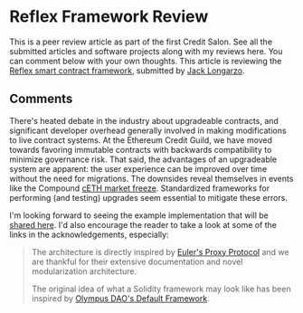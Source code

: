 # Reflex Framework Review

This is a peer review article as part of the first Credit Salon. See all the submitted articles and software projects along with my reviews here. You can comment below with your own thoughts. This article is reviewing the [Reflex smart contract framework](https://github.com/Chromaxyz/reflex), submitted by [Jack Longarzo](https://twitter.com/JackLongarzo).

## Comments

There's heated debate in the industry about upgradeable contracts, and significant developer overhead generally involved in making modifications to live contract systems. At the Ethereum Credit Guild, we have moved towards favoring immutable contracts with backwards compatibility to minimize governance risk. That said, the advantages of an upgradeable system are apparent: the user experience can be improved over time without the need for migrations. The downsides reveal themselves in events like the Compound [cETH market freeze](https://thedefiant.io/compound-ceth-frozen). Standardized frameworks for performing (and testing) upgrades seem essential to mitigate these errors.

I'm looking forward to seeing the example implementation that will be [shared here](https://github.com/chromaxyz/reflex-template). I'd also encourage the reader to take a look at some of the links in the acknowledgements, especially:

>The architecture is directly inspired by [Euler's Proxy Protocol](https://docs.euler.finance/developers/proxy-protocol) and we are thankful for their extensive documentation and novel modularization architecture.
>
>The original idea of what a Solidity framework may look like has been inspired by [Olympus DAO's Default Framework](https://github.com/fullyallocated/Default).

<script src="https://utteranc.es/client.js"
        repo="OneTrueKirk/onetruekirk.github.io"
        issue-term="pathname"
        label="comment"
        theme="github-light"
        crossorigin="anonymous"
        async>
</script>